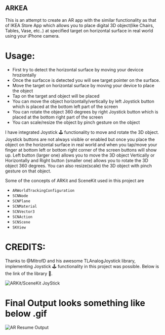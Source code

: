 ## ARKEA

This is an attempt to create an AR app with the similar functionality as that of IKEA Store App which allows you to place digital 3D object(like Chairs, Tables, Vase, etc..) at specified target on horizontal surface in real world using your iPhone camera.

# Usage:
- First try to detect the horizontal surface by moving your devicce hroziontally 
- Once the surfacce is detected you will see target pointer on the surface.
- Move the target on horizontal surface by moving your device to place the object
- Tap on the target and object will be placed
- You can move the object horizontally/vertically by left Joystick button which is placed at the bottom left part of the screen
- You can rotate the object 360 degrees by right Joystick button which is placed at the bottom right part of the screen
- You can scale/resize the object by pinch gesture on the object

I have integrated Joystick 🕹 functionality to move and rotate the 3D object. Joystick buttons are not always visible or enabled but once you place the object on the horizontal surface in real world and when you tap/move your finger at bottom left or bottom right corner of the screen buttons will show up. Left button (larger one) allows you to move the 3D object Vertically or Horizontally and Right button (smaller one) allows you to rotate the 3D object 360 degrees. You can also resize(scale) the 3D object with pinch gesture on that object.

Some of the concepts of ARKit and SceneKit used in this project are 
* ```ARWorldTrackingConfiguration```
* ```SCNNode```
* ```SCNPlane``` 
* ```SCNMaterial```
* ```SCNVector3```
* ```SCNAction```
* ```SCNScene```
* ```SKView```


# CREDITS:

Thanks to @MitrofD and his awesome TLAnalogJoystick library, implementing Joystick 🕹 functionality in this project was possible. Below is the link of the library 🤩.

![ARKit/SceneKit JoyStick](https://github.com/MitrofD/TLAnalogJoystick)


# Final Output looks something like below .gif

![AR Resume Output](https://github.com/DharmeshRathod712/ARKitProjects/blob/master/ARResume/Output/Output.gif)
